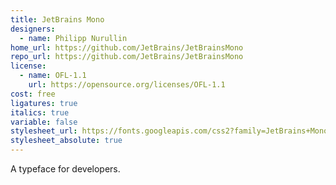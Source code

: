 ```yaml
---
title: JetBrains Mono
designers:
  - name: Philipp Nurullin
home_url: https://github.com/JetBrains/JetBrainsMono
repo_url: https://github.com/JetBrains/JetBrainsMono
license:
  - name: OFL-1.1
    url: https://opensource.org/licenses/OFL-1.1
cost: free
ligatures: true
italics: true
variable: false
stylesheet_url: https://fonts.googleapis.com/css2?family=JetBrains+Mono&display=swap
stylesheet_absolute: true
---
```


A typeface for developers.
